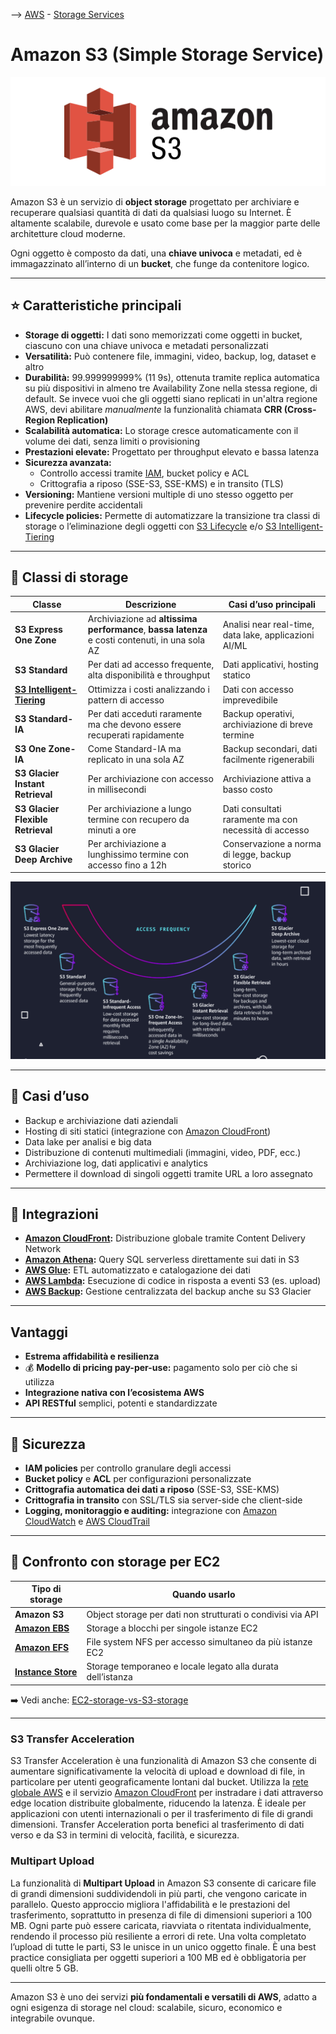 --> [AWS](/00-Intro/AWS.md)  -  [Storage Services](/02-Storage-services/AWS-Storage-Services.md)
# Amazon S3 (Simple Storage Service)

![s3](img/s3.png)

Amazon S3 è un servizio di **object storage** progettato per archiviare e recuperare qualsiasi quantità di dati da qualsiasi luogo su Internet. È altamente scalabile, durevole e usato come base per la maggior parte delle architetture cloud moderne.

Ogni oggetto è composto da dati, una **chiave univoca** e metadati, ed è immagazzinato all’interno di un **bucket**, che funge da contenitore logico.

---

## ⭐ Caratteristiche principali

- **Storage di oggetti:** I dati sono memorizzati come oggetti in bucket, ciascuno con una chiave univoca e metadati personalizzati
- **Versatilità:** Può contenere file, immagini, video, backup, log, dataset e altro
- **Durabilità:** 99.999999999% (11 9s), ottenuta tramite replica automatica su più dispositivi in almeno tre Availability Zone nella stessa regione, di default. Se invece vuoi che gli oggetti siano replicati in un'altra regione AWS, devi abilitare *manualmente* la funzionalità chiamata **CRR (Cross-Region Replication)**
- **Scalabilità automatica:** Lo storage cresce automaticamente con il volume dei dati, senza limiti o provisioning
- **Prestazioni elevate:** Progettato per throughput elevato e bassa latenza
- **Sicurezza avanzata:**
  - Controllo accessi tramite [IAM](/09-Sicurezza-Compliance-Governance/Sicurezza/AWS-IAM.md), bucket policy e ACL
  - Crittografia a riposo (SSE-S3, SSE-KMS) e in transito (TLS)
- **Versioning:** Mantiene versioni multiple di uno stesso oggetto per prevenire perdite accidentali
- **Lifecycle policies:** Permette di automatizzare la transizione tra classi di storage o l’eliminazione degli oggetti con [S3 Lifecycle](/10-Prezzo-Fatturazione-Supporto/S3-Lifecycle.md) e/o [S3 Intelligent-Tiering](/10-Prezzo-Fatturazione-Supporto/S3-Intelligent-Tiering.md)

---

## 🧱 Classi di storage

| Classe                          | Descrizione                                                                                  | Casi d’uso principali                                   |
|----------------------------------|----------------------------------------------------------------------------------------------|--------------------------------------------------------|
| **S3 Express One Zone**       | Archiviazione ad **altissima performance**, **bassa latenza** e costi contenuti, in una sola AZ | Analisi near real-time, data lake, applicazioni AI/ML |
| **S3 Standard**                | Per dati ad accesso frequente, alta disponibilità e throughput                               | Dati applicativi, hosting statico                      |
| **[S3 Intelligent-Tiering](/10-Prezzo-Fatturazione-Supporto/S3-Intelligent-Tiering.md)** | Ottimizza i costi analizzando i pattern di accesso                                        | Dati con accesso imprevedibile                         |
| **S3 Standard-IA**             | Per dati acceduti raramente ma che devono essere recuperati rapidamente                     | Backup operativi, archiviazione di breve termine       |
| **S3 One Zone-IA**            | Come Standard-IA ma replicato in una sola AZ                                                 | Backup secondari, dati facilmente rigenerabili         |
| **S3 Glacier Instant Retrieval** | Per archiviazione con accesso in millisecondi                                              | Archiviazione attiva a basso costo                     |
| **S3 Glacier Flexible Retrieval** | Per archiviazione a lungo termine con recupero da minuti a ore                          | Dati consultati raramente ma con necessità di accesso  |
| **S3 Glacier Deep Archive**   | Per archiviazione a lunghissimo termine con accesso fino a 12h                              | Conservazione a norma di legge, backup storico         |

![s3 tiers](img/s3-tier.png)

---

## 🚀 Casi d’uso

- Backup e archiviazione dati aziendali
- Hosting di siti statici (integrazione con [Amazon CloudFront](/03-CDN-e-Networking/Amazon-CloudFront.md))
- Data lake per analisi e big data
- Distribuzione di contenuti multimediali (immagini, video, PDF, ecc.)
- Archiviazione log, dati applicativi e analytics
- Permettere il download di singoli oggetti tramite URL a loro assegnato

---

## 🔗 Integrazioni

- **[Amazon CloudFront](/03-CDN-e-Networking/Amazon-CloudFront.md):** Distribuzione globale tramite Content Delivery Network
- **[Amazon Athena](/07-IA-ML-Analytics/Analytics/Amazon-Athena.md):** Query SQL serverless direttamente sui dati in S3
- **[AWS Glue](/07-IA-ML-Analytics/Analytics/AWS-Glue.md):** ETL automatizzato e catalogazione dei dati
- **[AWS Lambda](/01-Compute-options/AWS-Lambda.md):** Esecuzione di codice in risposta a eventi S3 (es. upload)
- **[AWS Backup](/02-Storage-services/AWS-Backup.md):** Gestione centralizzata del backup anche su S3 Glacier

---

##  Vantaggi

- **Estrema affidabilità e resilienza**
- 💰 **Modello di pricing pay-per-use:** pagamento solo per ciò che si utilizza
- **Integrazione nativa con l’ecosistema AWS**
- **API RESTful** semplici, potenti e standardizzate

---

## 🔐 Sicurezza

- **IAM policies** per controllo granulare degli accessi
- **Bucket policy** e **ACL** per configurazioni personalizzate
- **Crittografia automatica dei dati a riposo** (SSE-S3, SSE-KMS)
- **Crittografia in transito** con SSL/TLS sia server-side che client-side
- **Logging, monitoraggio e auditing:** integrazione con [Amazon CloudWatch](/08-Auditing-Monitoring-Logging/Amazon-CloudWatch.md) e [AWS CloudTrail](/08-Auditing-Monitoring-Logging/Amazon-CloudTrail.md)

---

## 🔄 Confronto con storage per EC2

| Tipo di storage             | Quando usarlo                                                      |
|----------------------------|---------------------------------------------------------------------|
| **Amazon S3**              | Object storage per dati non strutturati o condivisi via API        |
| **[Amazon EBS](/02-Storage-services/Amazon-EBS.md)**         | Storage a blocchi per singole istanze EC2                        |
| **[Amazon EFS](/02-Storage-services/Amazon-EFS.md)**         | File system NFS per accesso simultaneo da più istanze EC2       |
| **[Instance Store](/02-Storage-services/Instance-Store.md)** | Storage temporaneo e locale legato alla durata dell’istanza     |

➡️ Vedi anche: [EC2-storage-vs-S3-storage](/02-Storage-services/EC2-storage-vs-S3-storage.md)

---
### S3 Transfer Acceleration

S3 Transfer Acceleration è una funzionalità di Amazon S3 che consente di aumentare significativamente la velocità di upload e download di file, in particolare per utenti geograficamente lontani dal bucket. 
Utilizza la [rete globale AWS](/03-CDN-e-Networking/Rete-globale-AWS.md) e il servizio [Amazon CloudFront](/03-CDN-e-Networking/Amazon-CloudFront.md) per instradare i dati attraverso edge location distribuite globalmente, riducendo la latenza. 
È ideale per applicazioni con utenti internazionali o per il trasferimento di file di grandi dimensioni.
Transfer Acceleration porta benefici al trasferimento di dati verso e da S3 in termini di velocità, facilità, e sicurezza.

### Multipart Upload

La funzionalità di **Multipart Upload** in Amazon S3 consente di caricare file di grandi dimensioni suddividendoli in più parti, che vengono caricate in parallelo. 
Questo approccio migliora l'affidabilità e le prestazioni del trasferimento, soprattutto in presenza di file di dimensioni superiori a 100 MB. 
Ogni parte può essere caricata, riavviata o ritentata individualmente, rendendo il processo più resiliente a errori di rete. Una volta completato l’upload di tutte le parti, S3 le unisce in un unico oggetto finale. 
È una best practice consigliata per oggetti superiori a 100 MB ed è obbligatoria per quelli oltre 5 GB.


---

Amazon S3 è uno dei servizi **più fondamentali e versatili di AWS**, adatto a ogni esigenza di storage nel cloud: scalabile, sicuro, economico e integrabile ovunque.
